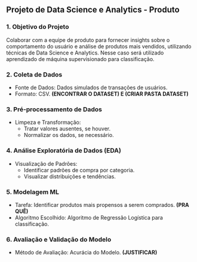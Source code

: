 ## Projeto de Data Science e Analytics - Produto

### 1. Objetivo do Projeto
Colaborar com a equipe de produto para fornecer insights sobre o comportamento do usuário e análise de produtos mais vendidos, utilizando técnicas de Data Science e Analytics. Nesse caso será utilizado aprendizado de máquina supervisionado para classificação.

### 2. Coleta de Dados
- Fonte de Dados: Dados simulados de transações de usuários.
- Formato: CSV. **(ENCONTRAR O DATASET) E (CRIAR PASTA DATASET)**

### 3. Pré-processamento de Dados
- Limpeza e Transformação: 
  - Tratar valores ausentes, se houver.
  - Normalizar os dados, se necessário.

### 4. Análise Exploratória de Dados (EDA)
- Visualização de Padrões:
  - Identificar padrões de compra por categoria.
  - Visualizar distribuições e tendências.

### 5. Modelagem ML
- Tarefa: Identificar produtos mais propensos a serem comprados. **(PRA QUÊ)**
- Algoritmo Escolhido: Algoritmo de Regressão Logística para classificação.

### 6. Avaliação e Validação do Modelo
- Método de Avaliação: Acurácia do Modelo. **(JUSTIFICAR)**
